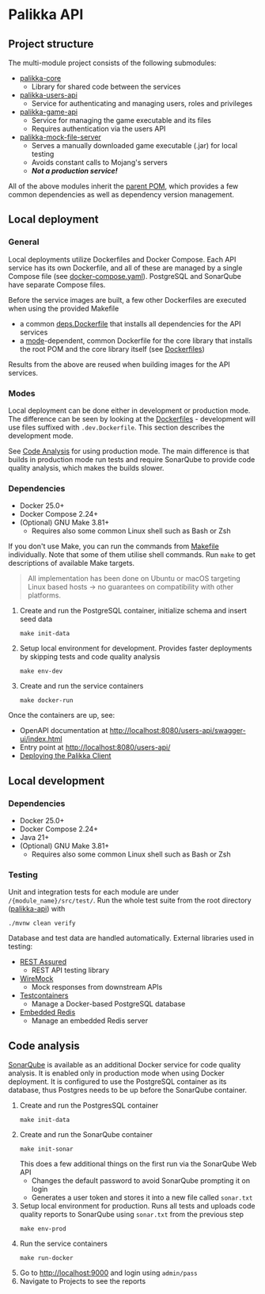 # Palikka API

## Project structure
The multi-module project consists of the following submodules:

- [palikka-core](palikka-core)
  - Library for shared code between the services
- [palikka-users-api](palikka-users-api)
  - Service for authenticating and managing users, roles and privileges
- [palikka-game-api](palikka-game-api)
  - Service for managing the game executable and its files
  - Requires authentication via the users API
- [palikka-mock-file-server](palikka-mock-file-server)
  - Serves a manually downloaded game executable (.jar) for local testing
  - Avoids constant calls to Mojang's servers
  - **_Not a production service!_**

All of the above modules inherit the [parent POM](pom.xml), which provides a few common dependencies as well as
dependency version management.

## Local deployment

### General
Local deployments utilize Dockerfiles and Docker Compose. Each API service has its own Dockerfile, and all of these 
are managed by a single Compose file (see [docker-compose.yaml](docker-compose.yaml)). PostgreSQL and SonarQube 
have separate Compose files.

Before the service images are built, a few other Dockerfiles are executed when using the provided Makefile

- a common [deps.Dockerfile](deps.Dockerfile) that installs all dependencies for the API services
- a [mode](#modes)-dependent, common Dockerfile for the core library that installs the root POM and the core library itself (see [Dockerfiles](/conf/dockerfiles))

Results from the above are reused when building images for the API services.

### Modes
Local deployment can be done either in development or production mode. The difference can be seen by looking at the 
[Dockerfiles](/conf/dockerfiles) - development will use files suffixed with `.dev.Dockerfile`. This section describes the development mode.

See [Code Analysis](#code-analysis) for using production mode. The main difference is that builds in production 
mode run tests and require SonarQube to provide code quality analysis, which makes the builds slower.

### Dependencies
- Docker 25.0+
- Docker Compose 2.24+
- (Optional) GNU Make 3.81+
    - Requires also some common Linux shell such as Bash or Zsh

If you don't use Make, you can run the commands from [Makefile](Makefile) individually. Note that some of them utilise 
shell commands. Run `make` to get descriptions of available Make targets.

> All implementation has been done on Ubuntu or macOS targeting Linux based hosts -> no guarantees on compatibility 
> with other platforms.

1. Create and run the PostgreSQL container, initialize schema and insert seed data
    ```shell
    make init-data
    ```
2. Setup local environment for development. Provides faster deployments by skipping tests and code quality analysis
    ```shell 
    make env-dev
    ```
3. Create and run the service containers
    ```shell
    make docker-run
    ```

Once the containers are up, see:
- OpenAPI documentation at [http://localhost:8080/users-api/swagger-ui/index.html](http://localhost:8080/users-api/swagger-ui/index.html)
- Entry point at [http://localhost:8080/users-api/](http://localhost:8080/users-api/)
- [Deploying the Palikka Client](../palikka-client/README.md)

## Local development
### Dependencies
- Docker 25.0+
- Docker Compose 2.24+
- Java 21+
- (Optional) GNU Make 3.81+
    - Requires also some common Linux shell such as Bash or Zsh

### Testing
Unit and integration tests for each module are under `/{module_name}/src/test/`. Run the whole test suite from the root directory ([palikka-api](./)) with
```shell
./mvnw clean verify
```

Database and test data are handled automatically. External libraries used in testing:
- [REST Assured](https://rest-assured.io)
  - REST API testing library
- [WireMock](https://wiremock.org)
  - Mock responses from downstream APIs
- [Testcontainers](https://testcontainers.com)
  - Manage a Docker-based PostgreSQL database
- [Embedded Redis](https://github.com/codemonstur/embedded-redis)
  - Manage an embedded Redis server

## Code analysis

[SonarQube](https://www.sonarsource.com/products/sonarqube/) is available as an additional Docker service for 
code quality analysis. It is enabled only in production mode when using Docker deployment. It is configured to use 
the PostgreSQL container as its database, thus Postgres needs to be up before the SonarQube container.

1. Create and run the PostgresSQL container
    ```shell
    make init-data
    ```
2. Create and run the SonarQube container
    ```shell
    make init-sonar
    ```
   This does a few additional things on the first run via the SonarQube Web API
    - Changes the default password to avoid SonarQube prompting it on login
    - Generates a user token and stores it into a new file called `sonar.txt`
3. Setup local environment for production. Runs all tests and uploads code quality reports to SonarQube
   using `sonar.txt` from the previous step
    ```shell 
    make env-prod
    ```
4. Run the service containers
    ```shell
    make run-docker
    ```
5. Go to [http://localhost:9000](http://localhost:9000) and login using `admin/pass`
6. Navigate to Projects to see the reports